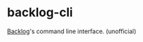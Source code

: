 backlog-cli
==============================================================================

[Backlog](http://www.backlog.jp/)'s command line interface. (unofficial)

